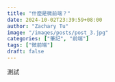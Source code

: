 ```yaml
---
title: "什麼是微前端？"
date: 2024-10-02T23:39:59+08:00
author: "Zachary Tu"
image: "/images/posts/post_3.jpg"
categories: ["筆記", "前端"]
tags: ["微前端"]
draft: false
---
```


測試

